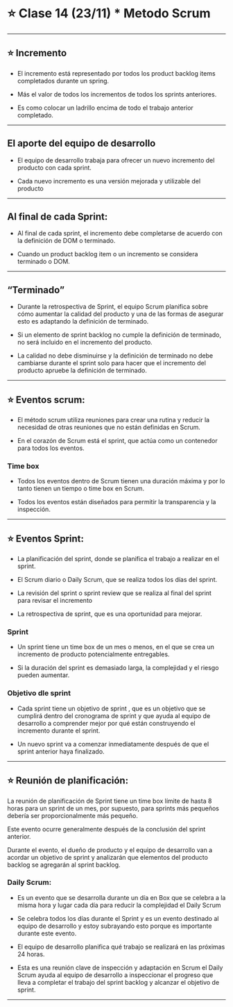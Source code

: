 # :star: Clase 14 (23/11) * Metodo Scrum

---

## :star: Incremento

- El incremento está representado por todos los product backlog items completados durante un spring.

- Más el valor de todos los incrementos de todos los sprints anteriores.

- Es como colocar  un ladrillo  encima de todo el trabajo anterior completado.

---

## El aporte del equipo de desarrollo

- El equipo de desarrollo trabaja para ofrecer un nuevo incremento del producto con cada sprint.

- Cada nuevo incremento es una versión mejorada y utilizable del producto

---

## Al final de cada Sprint:

- Al final de cada sprint, el incremento debe completarse de acuerdo con la definición de DOM o terminado.

- Cuando un product backlog item o un incremento se considera terminado o DOM.

---

## “Terminado”

- Durante la retrospectiva de Sprint, el equipo Scrum planifica sobre cómo aumentar la calidad del producto y una de las formas de asegurar esto es adaptando la definición de terminado.

- Si un elemento de sprint backlog no cumple la definición de terminado, no será incluido en el incremento del producto.

- La calidad no debe disminuirse y la definición de terminado no debe cambiarse durante el sprint solo para hacer que el incremento del producto apruebe la definición de terminado.

---

## :star: Eventos scrum:

- El método scrum utiliza reuniones para crear una rutina y reducir la necesidad de otras reuniones que no están definidas en Scrum.

- En el corazón de Scrum está el sprint, que actúa como un contenedor para todos los eventos.

### Time box

- Todos los eventos dentro de Scrum tienen una duración máxima y por lo tanto tienen un tiempo o time box en Scrum.

- Todos los eventos están diseñados para permitir la transparencia y la inspección.

---

## :star: Eventos Sprint:

- La planificación del sprint, donde se planifica el trabajo a realizar en el sprint.

- El Scrum diario o Daily Scrum, que se realiza todos los días del sprint.

- La revisión del sprint o sprint review que se realiza al final del sprint para revisar el incremento

- La retrospectiva de sprint, que es una oportunidad para mejorar.

### Sprint

- Un sprint tiene un time box de un mes o menos, en el que se crea un incremento de producto potencialmente entregables.

- Si la duración del sprint es demasiado larga, la complejidad y el riesgo pueden aumentar.

### Objetivo dle sprint

- Cada sprint tiene un objetivo de sprint , que es un objetivo que se cumplirá dentro del cronograma de sprint y que ayuda al equipo de desarrollo a comprender mejor por qué están construyendo el incremento durante el sprint.

- Un nuevo sprint va a comenzar inmediatamente después de que el sprint anterior haya finalizado.

---

## :star: Reunión de planificación:

La reunión de planificación de Sprint tiene un time box límite de hasta 8 horas para un sprint de un mes, por supuesto, para sprints más pequeños debería ser proporcionalmente más pequeño.

Este evento ocurre generalmente después de la conclusión del sprint anterior.

Durante el evento, el dueño de producto y el equipo de desarrollo van a acordar un objetivo de sprint y analizarán que elementos del producto backlog se agregarán al sprint backlog.

### Daily Scrum:

- Es un evento que se desarrolla durante un día en Box que se celebra a la misma hora y lugar cada día para reducir la complejidad el Daily Scrum

- Se celebra todos los días durante el Sprint y es un evento destinado al equipo de desarrollo y estoy subrayando esto porque es importante durante este evento.

- El equipo de desarrollo planifica qué trabajo se realizará en las próximas 24 horas.

- Esta es una reunión clave de inspección y adaptación en Scrum el Daily Scrum ayuda al equipo de desarrollo a inspeccionar el progreso que lleva a completar el trabajo del sprint backlog y alcanzar el objetivo de sprint.

---
